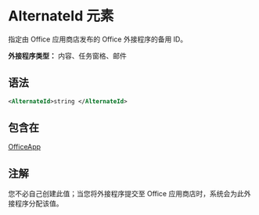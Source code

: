 # <a name="alternateid-element"></a>AlternateId 元素

指定由 Office 应用商店发布的 Office 外接程序的备用 ID。

**外接程序类型：** 内容、任务窗格、邮件

## <a name="syntax"></a>语法

```XML
<AlternateId>string </AlternateId>
```

## <a name="contained-in"></a>包含在

[OfficeApp](officeapp.md)

## <a name="remarks"></a>注解

您不必自己创建此值；当您将外接程序提交至 Office 应用商店时，系统会为此外接程序分配该值。

